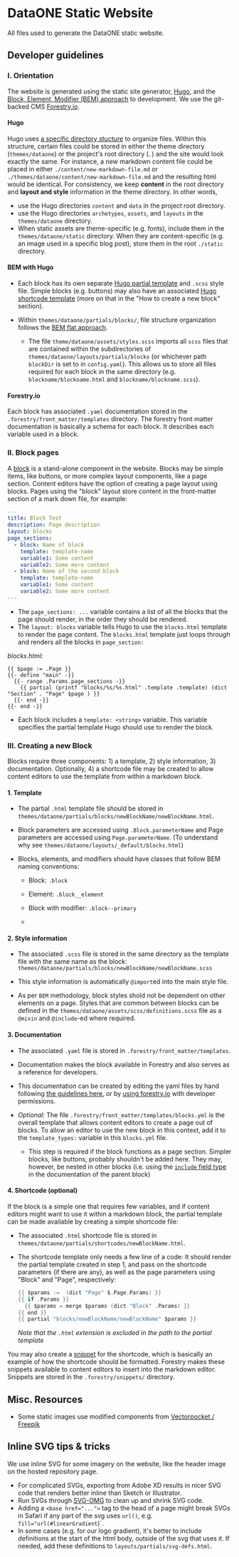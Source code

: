 # DataONE Static Website

All files used to generate the DataONE static website.

## Developer guidelines

### I. Orientation

The website is generated using the static site generator, [Hugo](https://gohugo.io/documentation/), and the [Block, Element, Modifier (BEM) approach](https://en.bem.info/methodology/quick-start/) to development. We use the git-backed CMS [Forestry.io](https://forestry.io/docs/welcome/).

#### Hugo

Hugo uses [a specific directory stucture](https://gohugo.io/getting-started/directory-structure/) to organize files. Within this structure, certain files could be stored in either the theme directory (`themes/dataone`) or the project's root directory (`.`) and the site would look exactly the same. For instance,  a new markdown content file could be placed in either `./content/new-markdown-file.md` or `./themes/dataone/content/new-markdown-file.md` and the resulting html would be identical. For consistency, we keep **content** in the root directory and **layout and style** information in the theme directory. In other words,

- use the Hugo directories `content` and `data` in the project root directory.
- use the Hugo directories `archetypes`, `assets`, and `layouts` in the `themes/dataone` directory.
- When static assets are theme-specific (e.g. fonts), include them in the `themes/dataone/static` directory. When they are content-specific (e.g. an image used in a specific blog post), store them in the root `./static` directory.

#### BEM with Hugo

- Each block has its own separate [Hugo partial template](https://gohugo.io/templates/partials/) and `.scss` style file. Simple blocks (e.g. buttons) may also have an associated [Hugo shortcode template](https://gohugo.io/templates/shortcode-templates/) (more on that in the "How to create a new block" section).

- Within `themes/dataone/partials/blocks/`, file structure organization follows the [BEM flat approach](https://en.bem.info/methodology/filestructure/#flat).
  
  - The file `theme/dataone/assets/styles.scss` imports all `scss` files that are contained within the subdirectories of `themes/dataone/layouts/partials/blocks` (or whichever path `blockDir` is set to in `config.yaml`). This allows us to store all files required for each block in the same directory (e.g. `blockname/blockname.html` and `blockname/blockname.scss`).

#### Forestry.io

Each block has associated `.yaml` documentation stored in the `.forestry/front_matter/templates` directory. The forestry front matter documentation is basically a schema for each block. It describes each variable used in a block.

### II. Block pages

A [block](https://en.bem.info/methodology/key-concepts/#block) is a stand-alone component in the website. Blocks may be simple items, like buttons, or more complex layout components, like a page section. Content editors have the option of creating a page layout using blocks. Pages using the "block" layout store content in the front-matter section of a mark down file, for example:

```yml
---
title: Block Test
description: Page description
layout: blocks
page_sections:
  - block: Name of block
    template: template-name
    variable1: Some content
    variable2: Some more content
  - block: Name of the second block
    template: template-name
    variable1: Some content
    variable2: Some more content
---
```

- The `page_sections: ...` variable contains a list of all the blocks that the page should render, in the order they should be rendered.
- The `layout: blocks` variable tells Hugo to use the `blocks.html` template to render the page content. The `blocks.html` template just loops through and renders all the blocks in `page_section:`

*blocks.html:*

```go=
{{ $page := .Page }}
{{- define "main" -}}
  {{- range .Params.page_sections -}}
    {{ partial (printf "blocks/%s/%s.html" .template .template) (dict "Section" . "Page" $page ) }}
  {{- end -}}
{{- end -}}
```

- Each block includes a `template: <string>` variable. This variable specifies the partial template Hugo should use to render the block.

### III. Creating a new Block

Blocks require three components: 1) a template, 2) style information, 3) documentation. Optionally, 4) a shortcode file may be created to allow content editors to use the template from within a markdown block.

#### 1. Template

- The partial `.html` template file should be stored in `themes/dataone/partials/blocks/newBlockName/newBlockName.html`.

- Block parameters are accessed using `.Block.parameterName` and Page parameters are accessed using `Page.parameterName`. (To understand why see `themes/dataone/layouts/_default/blocks.html`)

- Blocks, elements, and modifiers should have classes that follow BEM naming conventions:
  
  - Block: `.block`
  
  - Element: `.block__element`
  
  - Block with modifier: `.block--primary`
  
  - 

#### 2. Style information

- The associated `.scss` file is stored in the same directory as the template file with the same name as the block: `themes/dataone/partials/blocks/newBlockName/newBlockName.scss`

- This style information is automatically `@import`ed into the main style file.

- As per `BEM` methodology, block styles shold not be dependent on other elements on a page. Styles that are common between blocks can be defined in the `themes/dataone/assets/scss/definitions.scss` file as a `@mixin` and `@include`-ed where required.

#### 3. Documentation

- The associated `.yaml` file is stored in `.forestry/front_matter/templates`.

- Documentation makes the block available in Forestry and also serves as a reference for developers.

- This documentation can be created by editing the yaml files by hand following [the guidelines here](https://forestry.io/docs/settings/config-files/#front-matter-templates), or by [using forestry.io](https://forestry.io/docs/settings/front-matter-templates/) with developer permissions.

- *Optional:* The file `.forestry/front_matter/templates/blocks.yml` is the overall template that allows content editors to create a page out of blocks. To allow an editor to use the new block in this context, add it to the `template_types:` variable in this `blocks.yml` file.
  
  - This step is required if the block functions as a page section. Simpler blocks, like buttons, probably shouldn't be added here. They may, however, be nested in other blocks (i.e. using the [`include` field type](https://forestry.io/docs/settings/fields/include-template/) in the documentation of the parent block)

#### 4. Shortcode (optional)

If the block is a simple one that requires few variables, and if content editors might want to use it within a markdown block, the partial template can be made available by creating a simple shortcode file:

- The associated `.html` shortcode file is stored in `themes/dataone/partials/shortcodes/newBlockName.html`.

- The shortcode template only needs a few line of a code: It should render the partial template created in step 1, and pass on the shortcode parameters (if there are any), as well as the page parameters using "Block" and "Page", respectively:
  
  ```go
  {{ $params :=  (dict "Page" $.Page.Params) }}
  {{ if .Params }}
    {{ $params = merge $params (dict "Block" .Params) }}
  {{ end }}
  {{ partial "blocks/newBlockName/newBlockName" $params }}
  ```
  *Note that the `.html` extension is excluded in the path to the partial template*

You may also create a [snippet](https://forestry.io/docs/settings/snippets/) for the shortcode, which is basically an example of how the shortcode should be formatted. Forestry makes these snippets available to content editors to insert into the markdown editor. Snippets are stored in the `.forestry/snippets/` directory.

## Misc. Resources

- Some static images use modified components from [Vectorpocket / Freepik](https://www.freepik.com)

## Inline SVG tips & tricks
We use inline SVG for some imagery on the website, like the header image on the hosted repository page.
- For complicated SVGs, exporting from Adobe XD results in nicer SVG code that renders better inline than Sketch or Illustrator.
- Run SVGs through [SVG-OMG](https://jakearchibald.github.io/svgomg/) to clean up and shrink SVG code.
- Adding a `<base href="...">` tag to the head of a page might break SVGs in Safari if any part of the svg uses `url()`, e.g. `fill="url(#linearGradient`)`.
- In some cases (e.g. for our logo gradient), it's better to include definitions at the start of the html body, outside of the svg that uses it. If needed, add these definitions to `layouts/partials/svg-defs.html`.
